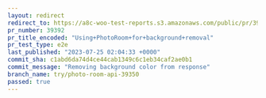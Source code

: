```yaml
---
layout: redirect
redirect_to: https://a8c-woo-test-reports.s3.amazonaws.com/public/pr/39392/e2e/index.html
pr_number: 39392
pr_title_encoded: "Using+PhotoRoom+for+background+removal"
pr_test_type: e2e
last_published: "2023-07-25 02:04:33 +0000"
commit_sha: c1abd6da74d4ce44cab1349c6c1eb34caf2ae0b1
commit_message: "Removing background color from response"
branch_name: try/photo-room-api-39350
passed: true
---
```


